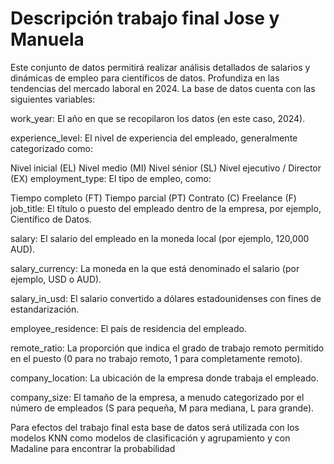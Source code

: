 # Descripción trabajo final Jose y Manuela
Este conjunto de datos permitirá realizar análisis detallados de salarios y dinámicas de empleo para científicos de datos.
Profundiza en las tendencias del mercado laboral en 2024. La base de datos cuenta con las siguientes variables: 

work_year: El año en que se recopilaron los datos (en este caso, 2024).

experience_level: El nivel de experiencia del empleado, generalmente categorizado como:

Nivel inicial (EL)
Nivel medio (MI)
Nivel sénior (SL)
Nivel ejecutivo / Director (EX)
employment_type: El tipo de empleo, como:

Tiempo completo (FT)
Tiempo parcial (PT)
Contrato (C)
Freelance (F)
job_title:  El título o puesto del empleado dentro de la empresa, por ejemplo, Científico de Datos.

salary: El salario del empleado en la moneda local (por ejemplo, 120,000 AUD).

salary_currency: La moneda en la que está denominado el salario (por ejemplo, USD o AUD).

salary_in_usd: El salario convertido a dólares estadounidenses con fines de estandarización.

employee_residence: El país de residencia del empleado.

remote_ratio: La proporción que indica el grado de trabajo remoto permitido en el puesto (0 para no trabajo remoto, 1 para completamente remoto).

company_location: La ubicación de la empresa donde trabaja el empleado.

company_size: El tamaño de la empresa, a menudo categorizado por el número de empleados (S para pequeña, M para mediana, L para grande).

Para efectos del trabajo final esta base de datos será utilizada con los modelos KNN como modelos de clasificación y agrupamiento y con Madaline para encontrar la probabilidad
